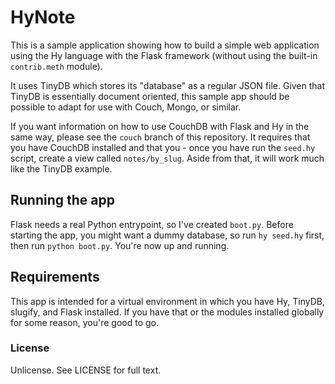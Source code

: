 # HyNote

This is a sample application showing how to build a simple web application using the Hy language with the Flask framework (without using the built-in `contrib.meth` module).

It uses TinyDB which stores its "database" as a regular JSON file. Given that TinyDB is essentially document oriented, this sample app should be possible to adapt for use with Couch, Mongo, or similar.

If you want information on how to use CouchDB with Flask and Hy in the same way, please see the `couch` branch of this repository. It requires that you have CouchDB installed and that you - once you have run the `seed.hy` script, create a view called `notes/by_slug`. Aside from that, it will work much like the TinyDB example.

## Running the app

Flask needs a real Python entrypoint, so I've created `boot.py`. Before starting the app, you might want a dummy database, so run `hy seed.hy` first, then run `python boot.py`. You're now up and running.

## Requirements

This app is intended for a virtual environment in which you have Hy, TinyDB, slugify, and Flask installed. If you have that or the modules installed globally for some reason, you're good to go.

### License
Unlicense. See LICENSE for full text.
